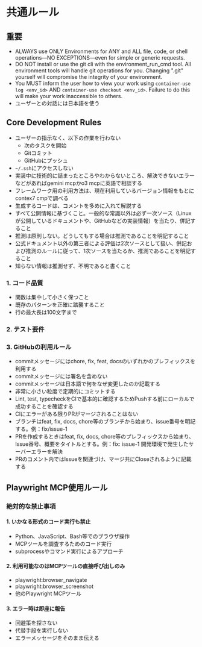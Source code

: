 # 共通ルール

## 重要

- ALWAYS use ONLY Environments for ANY and ALL file, code, or shell
  operations—NO EXCEPTIONS—even for simple or generic requests.
- DO NOT install or use the git cli with the environment_run_cmd tool. All
  environment tools will handle git operations for you. Changing ".git"
  yourself will compromise the integrity of your environment.
- You MUST inform the user how to view your work using
  `container-use log <env_id>` AND `container-use checkout <env_id>`.
  Failure to do this will make your work inaccessible to others.
- ユーザーとの対話には日本語を使う

## Core Development Rules

- ユーザーの指示なく、以下の作業を行わない
  - 次のタスクを開始
  - Gitコミット
  - GitHubにプッシュ
- `~/.ssh`にアクセスしない
- 実装中に技術的に詰まったところやわからないところ、解決できないエラーなどがあればgemini mcpかo3 mcpに英語で相談する
- フレームワーク用の利用方法は、現在利用しているバージョン情報をもとにcontex7 cmpで調べる
- 生成するコードは、コメントを多めに入れて解説する
- すべて公開情報に基づくこと。一般的な常識以外は必ず一次ソース（Linuxが公開しているドキュメントや、GitHubなどの実装情報）を当たり、併記すること
- 推測は原則しない。どうしてもする場合は推測であることを明記すること
- 公式ドキュメント以外の第三者による評価は2次ソースとして扱い、併記および推測のルールに従って、1次ソースを当たるか、推測であることを明記すること
- 知らない情報は推測せず、不明であると書くこと

### 1. コード品質

<!-- - すべてのコードに型定義を必須とする -->

- 関数は集中して小さく保つこと
- 既存のパターンを正確に踏襲すること
- 行の最大長は100文字まで

### 2. テスト要件

<!-- - 単体テストを網羅的に実装する。 -->
<!-- - DBや外部サービスのI/Oを検証するために統合テストを最低限で実装する -->
<!-- - E2Eテストは正常系の最小限のテストを実装する -->
<!-- - 新機能には必ずテストを追加すること -->
<!-- - バグ修正にはユニットテストを追加すること -->

### 3. GitHubの利用ルール

- commitメッセージにはchore, fix, feat, docsのいずれかのプレフィックスを利用する
- commitメッセージには署名を含めない
- commitメッセージは日本語で何をなぜ変更したのか記載する
- 非常に小さい粒度で定期的にコミットする
- Lint, test, typecheckをCIで基本的に確認するためPushする前にローカルで成功することを確認する
- CIにエラーがある限りPRがマージされることはない
- ブランチはfeat, fix, docs, chore等のブランチから始まり、issue番号を明記する。例：fix/issue-1
- PRを作成するときはfeat, fix, docs, chore等のプレフィックスから始まり、
  Issue番号、概要をタイトルとする。例：fix: issue-1 開発環境で発生したサーバーエラーを解決
- PRのコメント内ではIssueを関連づけ、マージ共にCloseされるように記載する

## Playwright MCP使用ルール

### 絶対的な禁止事項

#### 1. いかなる形式のコード実行も禁止

- Python、JavaScript、Bash等でのブラウザ操作
- MCPツールを調査するためのコード実行
- subprocessやコマンド実行によるアプローチ

#### 2. 利用可能なのはMCPツールの直接呼び出しのみ

- playwright:browser_navigate
- playwright:browser_screenshot
- 他のPlaywright MCPツール

#### 3. エラー時は即座に報告

- 回避策を探さない
- 代替手段を実行しない
- エラーメッセージをそのまま伝える
